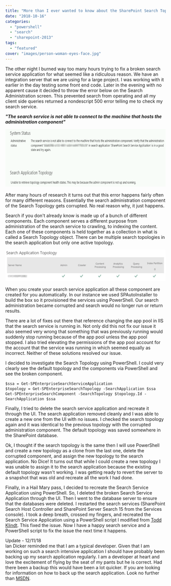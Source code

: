 ```yaml
---
title: "More than I ever wanted to know about the SharePoint Search Topology"
date: "2018-10-16"
categories: 
  - "powershell"
  - "search"
  - "sharepoint-2013"
tags: 
  - "featured"
cover: "images/person-woman-eyes-face.jpg"
---
```


The other night I burned way too many hours trying to fix a broken search service application for what seemed like a ridiculous reason. We have an integration server that we are using for a large project. I was working with it earlier in the day testing some front end code. Later in the evening with no apparent cause it decided to throw the error below on the Search Administration screen. This prevented search from operating and all my client side queries returned a nondescript 500 error telling me to check my search service.

_**"The search service is not able to connect to the machine that hosts the administration component"**_

![](images/vmilq.png)

After many hours of research it turns out that this error happens fairly often for many different reasons. Essentially the search administration component of the Search Topology gets corrupted. No real reason why, it just happens.

Search if you don't already know is made up of a bunch of different components. Each component serves a different purpose from administration of the search service to crawling, to indexing the content. Each one of these components is held together as a collection in what is called a Search Topology object. There can be multiple search topologies in the search application but only one active topology. 

![](images/screen-shot-2018-11-28-at-1-52-10-pm1.png)

When you create your search service application all these component are created for you automatically. In our instance we used SPAutoInstaller to build the box so it provisioned the services using PowerShell. Our search administration became corrupted and search would no longer run or return results.  

There are a lot of fixes out there that reference changing the app pool in IIS that the search service is running in. Not only did this not fix our issue it also seemed very wrong that something that was previously running would suddenly stop running because of the app pool unless the app pool stopped. I also tried elevating the permissions of the app pool account for the account that the service was running in which seemed equally as incorrect. Neither of these solutions resolved our issue. 

I decided to investigate the Search Topology using PowerShell. I could very clearly see the default topology and the components via PowerShell and see the broken component. 

```
$ssa = Get-SPEnterpriseSearchServiceApplication
$topology = Get-SPEnterpriseSearchTopology -SearchApplication $ssa
Get-SPEnterpriseSearchComponent -SearchTopology $topology.Id -SearchApplication $ssa
```

Finally, I tried to delete the search service application and recreate it through the UI. The search application removed cleanly and I was able to create a new one from the UI with no issues. I checked the search topology again and it was identical to the previous topology with the corrupted administration component. The default topology was saved somewhere in the SharePoint database. 

Ok, I thought if the search topology is the same then I will use PowerShell and create a new topology as a clone from the last one, delete the corrupted component, and assign the new topology to the search application. No Dice! It turns out that while I could create a new topology I was unable to assign it to the search application because the existing default topology wasn't working. I was getting ready to revert the server to a snapshot that was old and recreate all the work I had done.

Finally, in a Hail Mary pass, I decided to recreate the Search Service Application using PowerShell. So, I deleted the broken Search Service Application through the UI. Then I went to the database server to ensure that the databases were deleted. I restarted the search services (SharePoint Search Host Controller and SharePoint Server Search 15 from the Services console). I took a deep breath, crossed my fingers, and recreated the Search Service Application using a PowerShell script I modified from [Todd Klindt](https://www.toddklindt.com/blog/Lists/Posts/Post.aspx?ID=378). This fixed the issue. Now I have a happy search service and a PowerShell script to fix the issue the next time it happens. 

Update - 12/11/18  
Ian Dicker reminded me that I am a typical developer. Given that I am working on such a search intensive application I should have probably been backing up my search application regularly. I am a developer at heart and love the excitement of flying by the seat of my pants but he is correct. Had there been a backup this would have been a lot quicker. If you are looking for information on how to back up the search application. Look no further than [MSDN](https://docs.microsoft.com/en-us/sharepoint/administration/back-up-a-search-service-application).
